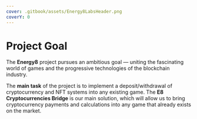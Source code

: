 ```yaml
---
cover: .gitbook/assets/Energy8LabsHeader.png
coverY: 0
---
```


# Project Goal

The **Energy8** project pursues an ambitious goal — uniting the fascinating world of games and the progressive technologies of the blockchain industry.

The **main task** of the project is to implement a deposit/withdrawal of cryptocurrency and NFT systems into any existing game. The **E8 Cryptocurrencies Bridge** is our main solution, which will allow us to bring cryptocurrency payments and calculations into any game that already exists on the market.
